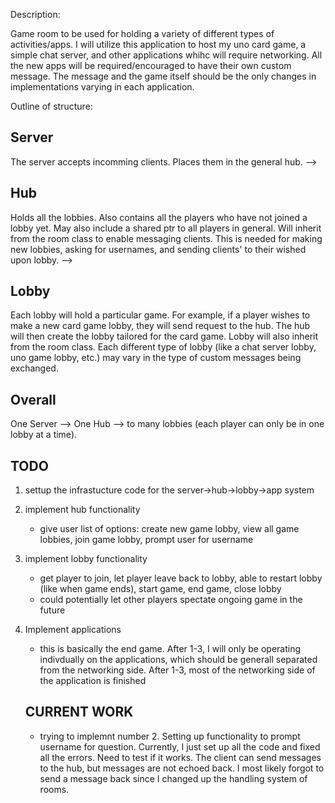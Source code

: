 Description:

Game room to be used for holding a variety of different types of activities/apps. I will utilize this application to host my uno card game, a simple chat server, and other applications whihc will require networking. All the new apps will be required/encouraged to have their own custom message. The message and the game itself should be the only changes in implementations varying in each application.

Outline of structure:

## Server
The server accepts incomming clients. Places them in the general hub.
-->
## Hub
Holds all the lobbies. Also contains all the players who have not joined a lobby yet. May also include a shared ptr to all players in general. Will inherit from the room class to enable messaging clients. This is needed for making new lobbies, asking for usernames, and sending clients' to their wished upon lobby.
-->
## Lobby
Each lobby will hold a particular game. For example, if a player wishes to make a new card game lobby, they will send request to the hub. The hub will then create the lobby tailored for the card game. Lobby will also inherit from the room class. Each different type of lobby (like a chat server lobby, uno game lobby, etc.) may vary in the type of custom messages being exchanged. 

## Overall

One Server --> One Hub --> to many lobbies (each player can only be in one lobby at a time).






## TODO
1. settup the infrastucture code for the server->hub->lobby->app system
2. implement hub functionality
	- give user list of options: create new game lobby, view all game lobbies, join game lobby, prompt user for username
3. implement lobby functionality
	- get player to join, let player leave back to lobby, able to restart lobby (like when game ends), start game, end game, close lobby
	- could potentially let other players spectate ongoing game in the future
4. Implement applications
	- this is basically the end game. After 1-3, I will only be operating indivdually on the applications, which should be generall separated from the networking side. After 1-3, most of the networking side of the application is finished



	## CURRENT WORK
	- trying to implemnt number 2. Setting up functionality to prompt username for question. Currently, I just set up all the code and fixed all the errors. Need to test if it works. The client can send messages to the hub, but messages are not echoed back. I most likely forgot to send a message back since I changed up the handling system of rooms.
